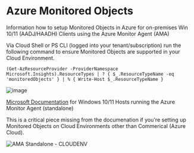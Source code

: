# Azure Monitored Objects
Information how to setup Monitored Objects in Azure for on-premises Win 10/11 (AADJ/HAADH) Clients using the Azure Monitor Agent (AMA)

Via Cloud Shell or PS CLI (logged into your tenant/subscription) run the following command to ensure Monitored Objects are supported in your Cloud Environment.

```console
(Get-AzResourceProvider -ProviderNamespace Microsoft.Insights).ResourceTypes | ? { $_.ResourceTypeName -eq 'monitoredObjects' } | % { Write-Host $_.ResourceTypeName }
```
![image](https://github.com/dcodev1702/azure_monitoredObjects/assets/32214072/477ba43c-0cfa-49e5-b0dd-454099d292b0)

[Microsoft Documentation](https://learn.microsoft.com/en-us/azure/azure-monitor/agents/azure-monitor-agent-windows-client) for Windows 10/11 Hosts running the Azure Monitor Agent (standalone)

This is a critical piece missing from the documenation if you're setting up Monitored Objects on Cloud Environments other than Commerical (Azure Cloud).

![AMA Standalone - CLOUDENV](https://github.com/dcodev1702/azure_monitoredObjects/assets/32214072/779718d0-d3b7-452c-9e6d-6ed95f0d7013)

